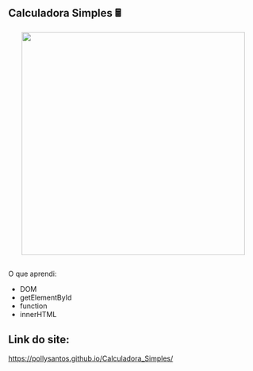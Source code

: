## Calculadora Simples 🖩

<div align="center">
  <img height="450em" src="https://user-images.githubusercontent.com/99842806/165440016-e9b5e325-72b4-4cd4-be3f-6fadb2e6ef93.gif"/>
</div>

##

O que aprendi:

- DOM
- getElementById
- function
- innerHTML

## Link do site:
https://pollysantos.github.io/Calculadora_Simples/